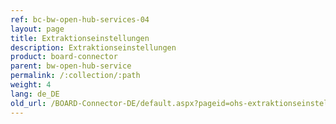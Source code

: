 ```yaml
---
ref: bc-bw-open-hub-services-04
layout: page
title: Extraktionseinstellungen
description: Extraktionseinstellungen
product: board-connector
parent: bw-open-hub-service
permalink: /:collection/:path
weight: 4
lang: de_DE
old_url: /BOARD-Connector-DE/default.aspx?pageid=ohs-extraktionseinstellungen
---
```

